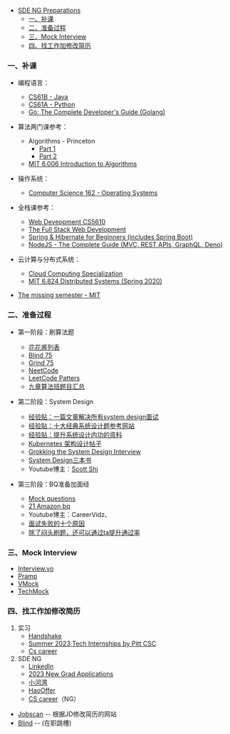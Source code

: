   - [SDE NG Preparations](#sde-ng-preparations)
    + [一、补课](#----)
    + [二、准备过程](#------)
    + [三、Mock Interview](#--mock-interview)
    + [四、找工作加修改简历](#----------)


### 一、补课
- 编程语言：
	- [CS61B - Java](https://www.youtube.com/watch?v=OT1kliTw0ko&list=PLu0nzW8Es1x3TmpwQRLMQwCtulEd43ZY8&index=1)
	- [CS61A - Python](https://www.youtube.com/watch?v=vYynOGcDW-8&list=PLXN9vwbk5m7buBvROwNxM6H4zGe7w5hjb)
	- [Go: The Complete Developer's Guide (Golang)](https://www.udemy.com/course/go-the-complete-developers-guide/)

- 算法两门课参考：
	- Algorithms - Princeton
		- [Part 1](https://www.coursera.org/learn/algorithms-part1/home/week/4)
		- [Part 2](https://www.coursera.org/learn/algorithms-part2/home/week/1)
	- [MIT 6.006 Introduction to Algorithms](https://www.youtube.com/watch?v=HtSuA80QTyo&list=PLUl4u3cNGP61Oq3tWYp6V_F-5jb5L2iHb)
	
- 操作系统：
	- [Computer Science 162 - Operating Systems](https://www.youtube.com/watch?v=qcyXohw1H00&list=PL--jIyXjDXf6Q4XA6q8RYnyChYzJ0K0F2)
	
- 全栈课参考：
	- [Web Deveopment CS5610](https://www.youtube.com/watch?v=BxEP84rYrDc&list=PL_GGiAMracOWWTdEzq-RcjT2kCIe16cYk)
	- [The Full Stack Web Development](https://www.udemy.com/course/the-full-stack-web-development/)
	- [Spring & Hibernate for Beginners (includes Spring Boot)](https://www.udemy.com/course/spring-hibernate-tutorial/)
	- [NodeJS - The Complete Guide (MVC, REST APIs, GraphQL, Deno)](https://www.udemy.com/course/nodejs-the-complete-guide/)

- 云计算与分布式系统：
	- [Cloud Computing Specialization](https://www.coursera.org/specializations/cloud-computing?=)
	- [MIT 6.824 Distributed Systems (Spring 2020)](https://www.youtube.com/watch?v=cQP8WApzIQQ&list=PLrw6a1wE39_tb2fErI4-WkMbsvGQk9_UB)

- [The missing semester - MIT](https://missing.csail.mit.edu/)

### 二、准备过程
* 第一阶段：刷算法题
	* [花花酱列表](https://zxi.mytechroad.com/blog/leetcode-problem-categories/)
	* [Blind 75](https://leetcode.com/discuss/general-discussion/460599/blind-75-leetcode-questions)
	* [Grind 75](https://www.techinterviewhandbook.org/grind75)
	* [NeetCode](https://neetcode.io/)
	* [LeetCode Patters](https://seanprashad.com/leetcode-patterns/)
	* [九章算法班题目汇总](https://www.zybuluo.com/nalan90/note/1170566)
	
* 第二阶段：System Design
	* [经验贴：一篇文章解决所有system design面试](https://www.1point3acres.com/bbs/thread-559285-1-1.html)
	* [经验贴：十大经典系统设计题](https://www.1point3acres.com/bbs/thread-889938-1-1.html)[参考网站](https://www.theinsaneapp.com/2021/03/system-design-and-recommendation-algorithms.html)
	* [经验贴：提升系统设计内功的资料](https://www.1point3acres.com/bbs/thread-891241-1-1.html)
	* [Kubernetes 架构设计帖子](https://www.1point3acres.com/bbs/thread-891848-1-1.html)
	* [Grokking the System Design Interview](https://www.educative.io/module/grokking-system-design-interview)
	* [System Design三本书](https://github.com/Chao-Yan-git/SDE/tree/master/Java%E9%9D%A2%E8%AF%95%E4%BD%93%E7%B3%BB/System%20Design)
	* Youtube博主：[Scott Shi](https://www.youtube.com/watch?v=th_73AVA4dY&list=PLAd5bt5mn3V3TrrJFBpnu4PH9e8KZMvNA)
	
* 第三阶段：BQ准备加面经
	* [Mock questions](https://www.mockquestions.com/topics/)
	* [21 Amazon bq](https://passmyinterview.com/21-amazon-behavioral-interview-answers/)
	* Youtube博主：CareerVidz、
	* [面试失败的十个原因](https://www.codeconquest.com/blog/10-reasons-why-you-can-fail-a-coding-interview/)
	* [除了闷头刷题，还可以通过ta提升通过率](https://www.1point3acres.com/bbs/thread-890731-1-1.html)

### 三、Mock Interview
- [Interview.vo](https://start.interviewing.io/dashboard/interviewee?tutorial)
- [Pramp](https://www.pramp.com/dashboard#/)
- [VMock](https://www.vmock.com/)
- [TechMock](https://www.techmockinterview.com/)

### 四、找工作加修改简历
1. 实习
	- [Handshake](https://northeastern.joinhandshake.com/stu)
	- [Summer 2023 Tech Internships by Pitt CSC](https://github.com/pittcsc/Summer2023-Internships)
	- [Cs career](https://www.cscareers.dev/process-tracking/2023-summer-intern)
2. SDE NG
	- [LinkedIn](https://www.linkedin.com/jobs/search/?currentJobId=3001121146&geoId=103644278&keywords=software%20engineer%20new%20grad&location=united%20states)
	- [2023 New Grad Applications](https://github.com/coderQuad/New-Grad-Positions-2023)
	- [小河湾](http://www.riversmall.com/new_grad.html)
	- [HaoOffer](https://haooffer.net/new-grad/)
	- [CS career](https://www.cscareers.dev/process-tracking)（NG）
- [Jobscan](https://www.jobscan.co/dashboard) -- 根据JD修改简历的网站
- [Blind](https://www.teamblind.com/) -- (在职跳槽)


